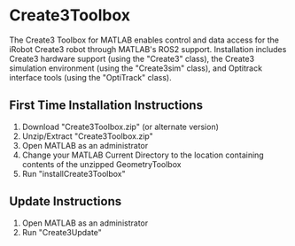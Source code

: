 # Create3Toolbox
The Create3 Toolbox for MATLAB enables control and data access for the iRobot Create3 robot through MATLAB's ROS2 support. Installation includes Create3 hardware support (using the "Create3" class), the Create3 simulation environment (using the "Create3sim" class), and Optitrack interface tools (using the "OptiTrack" class).  

## First Time Installation Instructions
1. Download "Create3Toolbox.zip" (or alternate version)
2. Unzip/Extract "Create3Toolbox.zip"
3. Open MATLAB as an administrator
4. Change your MATLAB Current Directory to the location containing contents of the unzipped GeometryToolbox
5. Run "installCreate3Toolbox"

## Update Instructions
1. Open MATLAB as an administrator
2. Run "Create3Update"
